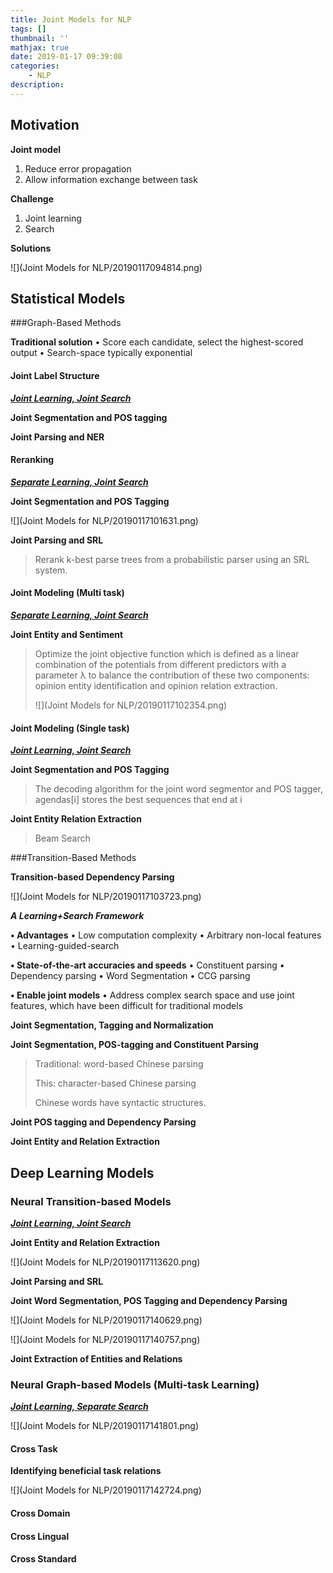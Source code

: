 ```yaml
---
title: Joint Models for NLP
tags: []
thumbnail: ''
mathjax: true
date: 2019-01-17 09:39:08
categories:
	- NLP
description:
---
```


## Motivation

**Joint model**

1. Reduce error propagation
2. Allow information exchange between task

**Challenge**

1. Joint learning
2. Search 

**Solutions**

![](Joint Models for NLP/20190117094814.png)

## Statistical Models

###Graph-Based Methods

**Traditional solution**
• Score each candidate, select the highest-scored output
• Search-space typically exponential

#### Joint Label Structure

***<u>Joint Learning, Joint Search</u>***

**Joint Segmentation and POS tagging**

**Joint Parsing and NER**

#### Reranking

***<u>Separate Learning, Joint Search</u>***

**Joint Segmentation and POS Tagging**

![](Joint Models for NLP/20190117101631.png)

**Joint Parsing and SRL**

> Rerank k-best parse trees from a probabilistic parser using an SRL system.

#### Joint Modeling (Multi task)

***<u>Separate Learning, Joint Search</u>***

**Joint Entity and Sentiment**

> Optimize the joint objective function which is defined as a linear combination of the potentials from different predictors with a parameter λ to balance the contribution of these two components: opinion entity identification and opinion relation extraction.
>
> ![](Joint Models for NLP/20190117102354.png)

#### Joint Modeling (Single task)

***<u>Joint Learning, Joint Search</u>***

**Joint Segmentation and POS Tagging**

> The decoding algorithm for the joint word segmentor and POS tagger, agendas[i] stores the best sequences that end at i

**Joint Entity Relation Extraction**

> Beam Search

###Transition-Based Methods

**Transition-based Dependency Parsing**

![](Joint Models for NLP/20190117103723.png)

***A Learning+Search Framework***

**• Advantages**
• Low computation complexity
• Arbitrary non-local features
• Learning-guided-search

**• State-of-the-art accuracies and speeds**
• Constituent parsing
• Dependency parsing
• Word Segmentation
• CCG parsing

**• Enable joint models**
• Address complex search space and use joint features, which have been difficult for traditional models

**Joint Segmentation, Tagging and Normalization**

**Joint Segmentation, POS-tagging and Constituent Parsing**

> Traditional: word-based Chinese parsing
>
> This: character-based Chinese parsing
>
> Chinese words have syntactic structures.

**Joint POS tagging and Dependency Parsing**

**Joint Entity and Relation Extraction** 

## Deep Learning Models

### Neural Transition-based Models

***<u>Joint Learning, Joint Search</u>***

**Joint Entity and Relation Extraction** 

![](Joint Models for NLP/20190117113620.png)

**Joint Parsing and SRL**

**Joint Word Segmentation, POS Tagging and Dependency Parsing**

![](Joint Models for NLP/20190117140629.png)

![](Joint Models for NLP/20190117140757.png)

**Joint Extraction of Entities and Relations**

### Neural Graph-based Models (Multi-task Learning)

***<u>Joint Learning, Separate Search</u>***

![](Joint Models for NLP/20190117141801.png)

#### Cross Task

**Identifying beneficial task relations**

![](Joint Models for NLP/20190117142724.png)

#### Cross Domain

#### Cross Lingual

#### Cross Standard

